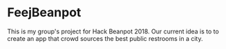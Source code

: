 # FeejBeanpot
This is my group's project for Hack Beanpot 2018.
Our current idea is to to create an app that crowd sources the best public restrooms in a city.  
